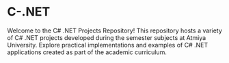 # C-.NET
Welcome to the C# .NET Projects Repository! This repository hosts a variety of C# .NET projects developed during the semester subjects at Atmiya University. Explore practical implementations and examples of C# .NET applications created as part of the academic curriculum.

